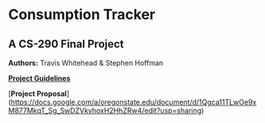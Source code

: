 # Consumption Tracker
## A CS-290 Final Project

**Authors:** Travis Whitehead & Stephen Hoffman

[**Project Guidelines**](https://docs.google.com/document/d/1r0CSiImsvhAGR15fBn6pcpS0C4Q2NzKPGPnMRBSMC4E/edit)

[**Project Proposal**] (https://docs.google.com/a/oregonstate.edu/document/d/1Qgca11TLwOe9xM877MkqT_Sg_SwDZVkvhoxH2HhZRw4/edit?usp=sharing)
